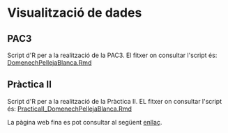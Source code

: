 #  Visualització de dades

## PAC3

Script d'R per a la realització de la PAC3. El fitxer on consultar l'script és: [DomenechPellejaBlanca.Rmd](https://github.com/blancaadp/PAC3-Visualitzaci-de-daes/blob/main/DomenechPellejaBlanca.Rmd)

## Pràctica II

Script d'R per a la realització de la Pràctica II. EL fitxer on consultar l'script és: [PracticaII_DomenechPellejaBlanca.Rmd](https://github.com/blancaadp/PAC3-Visualitzaci-de-daes/blob/main/PracticaII_DomenechPellejaBlanca.Rmd)

La pàgina web fina es pot consultar al següent [enllaç](https://blancaadp.github.io/viz_blancaadp.github.io/). 
